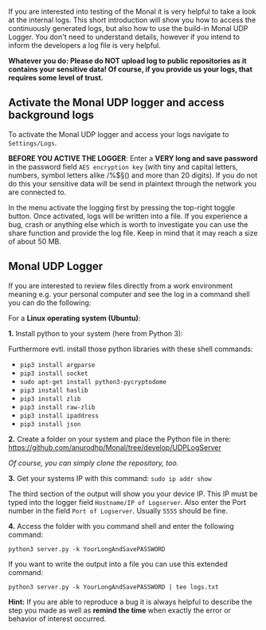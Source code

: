 If you are interested into testing of the Monal it is very helpful to take a look at the internal logs. This short introduction will show you how to access the continuously generated logs, but also how to use the build-in Monal UDP Logger. You don't need to understand details, however if you intend to inform the developers a log file is very helpful.

**Whatever you do: Please do NOT upload log to public repositories as it contains your sensitive data! Of course, if you provide us your logs, that requires some level of trust.**

## Activate the Monal UDP logger and access background logs

To activate the Monal UDP logger and access your logs navigate to `Settings/Logs`.

**BEFORE YOU ACTIVE THE LOGGER**: Enter a **VERY long and save password** in the password field `AES encryption key` (with tiny and capital letters, numbers, symbol letters alike /%$§() and more than 20 digits). 
If you do not do this your sensitive data will be send in plaintext through the network you are connected to.

In the menu activate the logging first by pressing the top-right toggle button. Once activated, logs will be written into a file. If you experience a bug, crash or anything else which is worth to investigate you can use the share function and provide the log file. Keep in mind that it may reach a size of about 50 MB.

## Monal UDP Logger

If you are interested to review files directly from a work environment meaning e.g. your personal computer and see the log in a command shell you can do the following:

For a **Linux operating system (Ubuntu)**:

**1.** Install python to your system (here from Python 3):

Furthermore evtl. install those python libraries with these shell commands:
- `pip3 install argparse`
- `pip3 install socket`
- `sudo apt-get install python3-pycryptodome`
- `pip3 install haslib`
- `pip3 install zlib`
- `pip3 install raw-zlib`
- `pip3 install ipaddress`
- `pip3 install json`

**2.** Create a folder on your system and place the Python file in there:
https://github.com/anurodhp/Monal/tree/develop/UDPLogServer

_Of course, you can simply clone the repository, too._

**3.** Get your systems IP with this command: `sudo ip addr show`

The third section of the output will show you your device IP. This IP must be typed into the logger field `Hostname/IP of Logserver`.
Also enter the Port number in the field `Port of Logserver`. Usually `5555` should be fine.

**4.** Access the folder with you command shell and enter the following command:

`python3 server.py -k YourLongAndSavePASSWORD`

If you want to write the output into a file you can use this extended command:

`python3 server.py -k YourLongAndSavePASSWORD | tee logs.txt`

**Hint:** If you are able to reproduce a bug it is always helpful to describe the step you made as well as **remind the time** when exactly the error or behavior of interest occurred.



